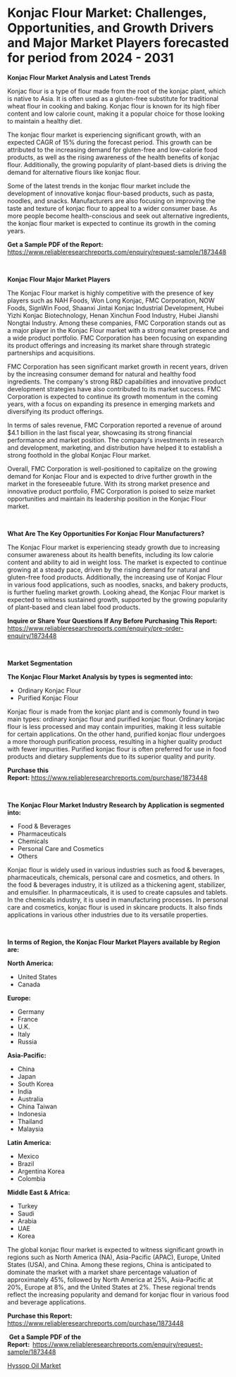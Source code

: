 <p><h1>Konjac Flour Market: Challenges, Opportunities, and Growth Drivers and Major Market Players forecasted for period from 2024 - 2031</h1></p><p><strong>Konjac Flour Market Analysis and Latest Trends</strong></p>
<p><p>Konjac flour is a type of flour made from the root of the konjac plant, which is native to Asia. It is often used as a gluten-free substitute for traditional wheat flour in cooking and baking. Konjac flour is known for its high fiber content and low calorie count, making it a popular choice for those looking to maintain a healthy diet.</p><p>The konjac flour market is experiencing significant growth, with an expected CAGR of 15% during the forecast period. This growth can be attributed to the increasing demand for gluten-free and low-calorie food products, as well as the rising awareness of the health benefits of konjac flour. Additionally, the growing popularity of plant-based diets is driving the demand for alternative flours like konjac flour.</p><p>Some of the latest trends in the konjac flour market include the development of innovative konjac flour-based products, such as pasta, noodles, and snacks. Manufacturers are also focusing on improving the taste and texture of konjac flour to appeal to a wider consumer base. As more people become health-conscious and seek out alternative ingredients, the konjac flour market is expected to continue its growth in the coming years.</p></p>
<p><strong>Get a Sample PDF of the Report:&nbsp;</strong> <a href="https://www.reliableresearchreports.com/enquiry/request-sample/1873448">https://www.reliableresearchreports.com/enquiry/request-sample/1873448</a></p>
<p>&nbsp;</p>
<p><strong>Konjac Flour Major Market Players</strong></p>
<p><p>The Konjac Flour market is highly competitive with the presence of key players such as NAH Foods, Won Long Konjac, FMC Corporation, NOW Foods, SignWin Food, Shaanxi Jintai Konjac Industrial Development, Hubei Yizhi Konjac Biotechnology, Henan Xinchun Food Industry, Hubei Jianshi Nongtai Industry. Among these companies, FMC Corporation stands out as a major player in the Konjac Flour market with a strong market presence and a wide product portfolio. FMC Corporation has been focusing on expanding its product offerings and increasing its market share through strategic partnerships and acquisitions.</p><p>FMC Corporation has seen significant market growth in recent years, driven by the increasing consumer demand for natural and healthy food ingredients. The company's strong R&D capabilities and innovative product development strategies have also contributed to its market success. FMC Corporation is expected to continue its growth momentum in the coming years, with a focus on expanding its presence in emerging markets and diversifying its product offerings.</p><p>In terms of sales revenue, FMC Corporation reported a revenue of around $4.1 billion in the last fiscal year, showcasing its strong financial performance and market position. The company's investments in research and development, marketing, and distribution have helped it to establish a strong foothold in the global Konjac Flour market.</p><p>Overall, FMC Corporation is well-positioned to capitalize on the growing demand for Konjac Flour and is expected to drive further growth in the market in the foreseeable future. With its strong market presence and innovative product portfolio, FMC Corporation is poised to seize market opportunities and maintain its leadership position in the Konjac Flour market.</p></p>
<p>&nbsp;</p>
<p><strong>What Are The Key Opportunities For Konjac Flour Manufacturers?</strong></p>
<p><p>The Konjac Flour market is experiencing steady growth due to increasing consumer awareness about its health benefits, including its low calorie content and ability to aid in weight loss. The market is expected to continue growing at a steady pace, driven by the rising demand for natural and gluten-free food products. Additionally, the increasing use of Konjac Flour in various food applications, such as noodles, snacks, and bakery products, is further fueling market growth. Looking ahead, the Konjac Flour market is expected to witness sustained growth, supported by the growing popularity of plant-based and clean label food products.</p></p>
<p><strong>Inquire or Share Your Questions If Any Before Purchasing This Report:</strong> <a href="https://www.reliableresearchreports.com/enquiry/pre-order-enquiry/1873448">https://www.reliableresearchreports.com/enquiry/pre-order-enquiry/1873448</a></p>
<p>&nbsp;</p>
<p><strong>Market Segmentation</strong></p>
<p><strong>The Konjac Flour Market Analysis by types is segmented into:</strong></p>
<p><ul><li>Ordinary Konjac Flour</li><li>Purified Konjac Flour</li></ul></p>
<p><p>Konjac flour is made from the konjac plant and is commonly found in two main types: ordinary konjac flour and purified konjac flour. Ordinary konjac flour is less processed and may contain impurities, making it less suitable for certain applications. On the other hand, purified konjac flour undergoes a more thorough purification process, resulting in a higher quality product with fewer impurities. Purified konjac flour is often preferred for use in food products and dietary supplements due to its superior quality and purity.</p></p>
<p><strong>Purchase this Report:&nbsp;</strong><a href="https://www.reliableresearchreports.com/purchase/1873448">https://www.reliableresearchreports.com/purchase/1873448</a></p>
<p>&nbsp;</p>
<p><strong>The Konjac Flour Market Industry Research by Application is segmented into:</strong></p>
<p><ul><li>Food & Beverages</li><li>Pharmaceuticals</li><li>Chemicals</li><li>Personal Care and Cosmetics</li><li>Others</li></ul></p>
<p><p>Konjac flour is widely used in various industries such as food & beverages, pharmaceuticals, chemicals, personal care and cosmetics, and others. In the food & beverages industry, it is utilized as a thickening agent, stabilizer, and emulsifier. In pharmaceuticals, it is used to create capsules and tablets. In the chemicals industry, it is used in manufacturing processes. In personal care and cosmetics, konjac flour is used in skincare products. It also finds applications in various other industries due to its versatile properties.</p></p>
<p>&nbsp;</p>
<p><strong>In terms of Region, the Konjac Flour Market Players available by Region are:</strong></p>
<p>
    <p> <strong> North America: </strong>
        <ul>
            <li>United States</li>
            <li>Canada</li>
        </ul>
        </p> 
    <p> <strong> Europe: </strong>
        <ul>
            <li>Germany</li>
            <li>France</li>
            <li>U.K.</li>
            <li>Italy</li>
            <li>Russia</li>
        </ul>
        </p> 
    <p> <strong> Asia-Pacific: </strong>
        <ul>
            <li>China</li>
            <li>Japan</li>
            <li>South Korea</li>
            <li>India</li>
            <li>Australia</li>
            <li>China Taiwan</li>
            <li>Indonesia</li>
            <li>Thailand</li>
            <li>Malaysia</li>
        </ul>
        </p> 
    <p> <strong> Latin America: </strong>
        <ul>
            <li>Mexico</li>
            <li>Brazil</li>
            <li>Argentina Korea</li>
            <li>Colombia</li>
        </ul>
        </p> 
    <p> <strong> Middle East & Africa: </strong>
        <ul>
            <li>Turkey</li>
            <li>Saudi</li>
            <li>Arabia</li>
            <li>UAE</li>
            <li>Korea</li>
        </ul>
    </p>
    </p>
<p><p>The global konjac flour market is expected to witness significant growth in regions such as North America (NA), Asia-Pacific (APAC), Europe, United States (USA), and China. Among these regions, China is anticipated to dominate the market with a market share percentage valuation of approximately 45%, followed by North America at 25%, Asia-Pacific at 20%, Europe at 8%, and the United States at 2%. These regional trends reflect the increasing popularity and demand for konjac flour in various food and beverage applications.</p></p>
<p><strong>Purchase this Report: </strong><a href="https://www.reliableresearchreports.com/purchase/1873448">https://www.reliableresearchreports.com/purchase/1873448</a></p>
<p>&nbsp;<strong>Get a Sample PDF of the Report:&nbsp;&nbsp;</strong><a href="https://www.reliableresearchreports.com/enquiry/request-sample/1873448">https://www.reliableresearchreports.com/enquiry/request-sample/1873448</a></p>
<p><strong></strong></p>
<p><p><a href="https://glittery-fuchsia-86a.notion.site/Hyssop-Oil-Market-Size-Global-Industry-Overview-Market-Segmentation-and-Forecast-2024-to-2031-c1b24c9c862d48a3b2596359c7676efd">Hyssop Oil Market</a></p></p>